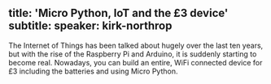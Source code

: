 title: 'Micro Python, IoT and the £3 device'
subtitle:
speaker: kirk-northrop
---
The Internet of Things has been talked about hugely over the last ten years, but with the rise of the Raspberry Pi and Arduino, it is suddenly starting to become real. Nowadays, you can build an entire, WiFi connected device for £3 including the batteries and using Micro Python.